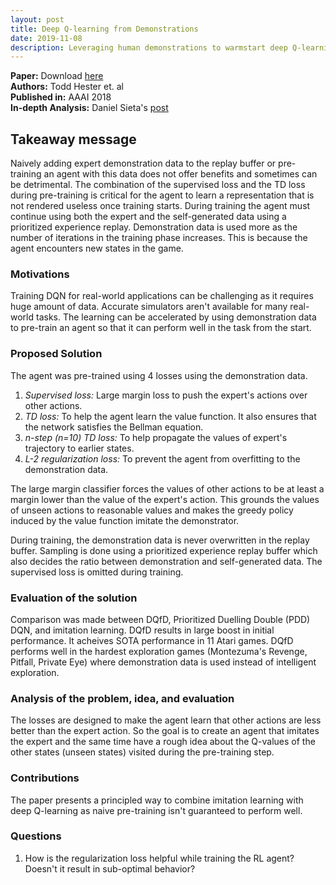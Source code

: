 ```yaml
---
layout: post
title: Deep Q-learning from Demonstrations
date: 2019-11-08
description: Leveraging human demonstrations to warmstart deep Q-learning
---
```


**Paper:** Download <a href="https://arxiv.org/abs/1704.03732" target="_blank">here</a>  
**Authors:** Todd Hester et. al  
**Published in:** AAAI 2018  
**In-depth Analysis:** Daniel Sieta's <a href="https://danieltakeshi.github.io/2019/04/30/il-and-rl/" target="_blank">post</a>

## Takeaway message
Naively adding expert demonstration data to the replay buffer or pre-training an agent with this data does not offer benefits and sometimes can be detrimental. The combination of the supervised loss and the TD loss during pre-training is critical for the agent to learn a representation that is not rendered useless once training starts. During training the agent must continue using both the expert and the self-generated data using a prioritized experience replay. Demonstration data is used more as the number of iterations in the training phase increases. This is because the agent encounters new states in the game.

### Motivations
Training DQN for real-world applications can be challenging as it requires huge amount of data. Accurate simulators aren't available for many real-world tasks. The learning can be accelerated by using demonstration data to pre-train an agent so that it can perform well in the task from the start.

### Proposed Solution
The agent was pre-trained using 4 losses using the demonstration data.

1. *Supervised loss:* Large margin loss to push the expert's actions over other actions.
2. *TD loss:* To help the agent learn the value function. It also ensures that the network satisfies the Bellman equation.
3. *n-step (n=10) TD loss:* To help propagate the values of expert's trajectory to earlier states.
4. *L-2 regularization loss:* To prevent the agent from overfitting to the demonstration data.

The large margin classifier forces the values of other actions to be at least a margin lower than the value of the expert's action. This grounds the values of unseen actions to reasonable values and makes the greedy policy induced by the value function imitate the demonstrator.  

During training, the demonstration data is never overwritten in the replay buffer. Sampling is done using a prioritized experience replay buffer which also decides the ratio between demonstration and self-generated data. The supervised loss is omitted during training.

### Evaluation of the solution
Comparison was made between DQfD, Prioritized Duelling Double (PDD) DQN, and imitation learning. DQfD results in large boost in initial performance. It acheives SOTA performance in 11 Atari games. DQfD performs well in the hardest exploration games (Montezuma's Revenge, Pitfall, Private Eye) where demonstration data is used instead of intelligent exploration.

### Analysis of the problem, idea, and evaluation
The losses are designed to make the agent learn that other actions are less better than the expert action. So the goal is to create an agent that imitates the expert and the same time have a rough idea about the Q-values of the other states (unseen states) visited during the pre-training step.  

### Contributions
The paper presents a principled way to combine imitation learning with deep Q-learning as naive pre-training isn't guaranteed to perform well.

### Questions
1. How is the regularization loss helpful while training the RL agent? Doesn't it result in sub-optimal behavior?